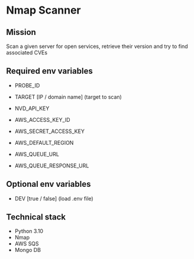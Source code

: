 # Nmap Scanner

## Mission

Scan a given server for open services, retrieve their version and try to find associated CVEs

## Required env variables

- PROBE_ID
- TARGET [IP / domain name] (target to scan)
- NVD_API_KEY
  
- AWS_ACCESS_KEY_ID
- AWS_SECRET_ACCESS_KEY
- AWS_DEFAULT_REGION
- AWS_QUEUE_URL
- AWS_QUEUE_RESPONSE_URL

## Optional env variables

- DEV [true / false] (load .env file)

## Technical stack
- Python 3.10
- Nmap
- AWS SQS
- Mongo DB